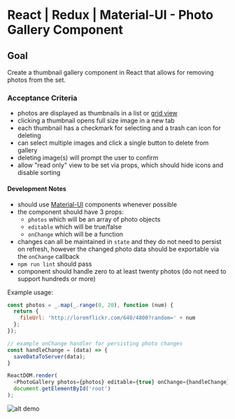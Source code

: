 # React | Redux | Material-UI - Photo Gallery Component

## Goal

Create a thumbnail gallery component in React that allows for removing photos from the set.

### Acceptance Criteria
* photos are displayed as thumbnails in a list or [grid view](http://www.material-ui.com/#/components/grid-list)
* clicking a thumbnail opens full size image in a new tab
* each thumbnail has a checkmark for selecting and a trash can icon for deleting
* can select multiple images and click a single button to delete from gallery
* deleting image(s) will prompt the user to confirm
* allow "read only" view to be set via props, which should hide icons and disable sorting


#### Development Notes
* should use [Material-UI](http://www.material-ui.com/) components whenever possible
* the component should have 3 props:
  * `photos` which will be an array of photo objects
  * `editable` which will be true/false
  * `onChange` which will be a function
* changes can all be maintained in `state` and they do not need to persist on refresh, however the changed photo data should be exportable via the `onChange` callback
* `npm run lint` should pass
* component should handle zero to at least twenty photos (do not need to support hundreds or more)

Example usage:
```javascript
const photos = _.map(_.range(0, 20), function (num) {
  return {
    fileUrl: 'http://loremflickr.com/640/4800?random=' + num
  };
});

// example onChange handler for persisting photo changes
const handleChange = (data) => {
  saveDataToServer(data);
}

ReactDOM.render(
  <PhotoGallery photos={photos} editable={true} onChange={handleChange} />,
  document.getElementById('root')
);

```

![alt demo](https://drops.azureedge.net/drops/files/acc_497368/16gf6?se=2016-08-10T07%3A05%3A52Z&sig=RZEMgD4L4FiDkrrx74tAu%2BzkCI%2B1GtwXyFxdN29JZbU%3D&sp=r&sr=b&st=2016-08-10T06%3A05%3A52Z)

